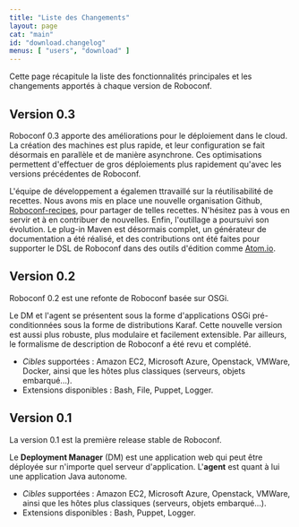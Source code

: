 ```yaml
---
title: "Liste des Changements"
layout: page
cat: "main"
id: "download.changelog"
menus: [ "users", "download" ]
---
```


Cette page récapitule la liste des fonctionnalités principales et les changements apportés
à chaque version de Roboconf.


## Version 0.3

Roboconf 0.3 apporte des améliorations pour le déploiement dans le cloud.
La création des machines est plus rapide, et leur configuration se fait désormais
en parallèle et de manière asynchrone. Ces optimisations permettent d'effectuer de
gros déploiements plus rapidement qu'avec les versions précédentes de Roboconf.

L'équipe de développement a égalemen ttravaillé sur la réutilisabilité de recettes.
Nous avons mis en place une nouvelle organisation Github, [Roboconf-recipes](https://github.com/roboconf-recipes),
pour partager de telles recettes. N'hésitez pas à vous en servir et à en contribuer de nouvelles. Enfin,
l'outillage a poursuivi son évolution. Le plug-in Maven est désormais complet, un générateur de documentation a été réalisé, et des contributions ont été faites pour supporter le DSL de Roboconf dans des outils d'édition
comme [Atom.io](https://atom.io/).


## Version 0.2

Roboconf 0.2 est une refonte de Roboconf basée sur OSGi.

Le DM et l'agent se présentent sous la forme d'applications OSGi pré-conditionnées sous la forme
de distributions Karaf. Cette nouvelle version est aussi plus robuste, plus modulaire et facilement extensible.
Par ailleurs, le formalisme de description de Roboconf a été revu et complété.

* *Cibles* supportées : Amazon EC2, Microsoft Azure, Openstack, VMWare, Docker, ainsi que les hôtes plus classiques (serveurs, objets embarqué...).
* Extensions disponibles : Bash, File, Puppet, Logger.


## Version 0.1

La version 0.1 est la première release stable de Roboconf.

Le **Deployment Manager** (DM) est une application web qui peut être déployée
sur n'importe quel serveur d'application.
L'**agent** est quant à lui une application Java autonome.

* *Cibles* supportées : Amazon EC2, Microsoft Azure, Openstack, VMWare, ainsi que les hôtes plus classiques (serveurs, objets embarqué...).
* Extensions disponibles : Bash, Puppet, Logger.
